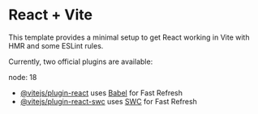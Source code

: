 # React + Vite

This template provides a minimal setup to get React working in Vite with HMR and some ESLint rules.

Currently, two official plugins are available:

node: 18

- [@vitejs/plugin-react](https://github.com/vitejs/vite-plugin-react/blob/main/packages/plugin-react/README.md) uses [Babel](https://babeljs.io/) for Fast Refresh
- [@vitejs/plugin-react-swc](https://github.com/vitejs/vite-plugin-react-swc) uses [SWC](https://swc.rs/) for Fast Refresh
